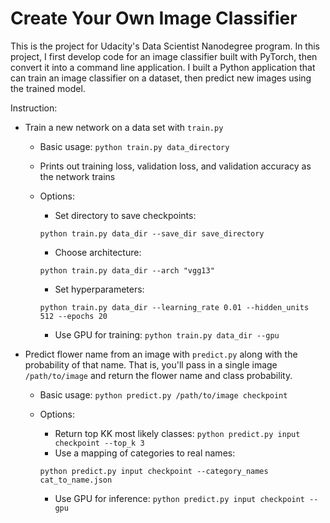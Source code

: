 # Create Your Own Image Classifier

This is the project for Udacity's Data Scientist Nanodegree program. 
In this project, I first develop code for an image classifier built with PyTorch, then convert it into a command line application.
I built a Python application that can train an image classifier on a dataset, then predict new images using the trained model.

Instruction:
* Train a new network on a data set with ``train.py``
  * Basic usage: ``python train.py data_directory``
  * Prints out training loss, validation loss, and validation accuracy as the network trains
  * Options:
    * Set directory to save checkpoints: 
    
    ``python train.py data_dir --save_dir save_directory``
    * Choose architecture: 
    
    ``python train.py data_dir --arch "vgg13"``
    * Set hyperparameters: 
    
    ``python train.py data_dir --learning_rate 0.01 --hidden_units 512 --epochs 20``
    * Use GPU for training: ``python train.py data_dir --gpu``

* Predict flower name from an image with ``predict.py`` along with the probability of that name. That is, you'll pass in a single image ``/path/to/image`` and return the flower name and class probability.

  * Basic usage: ``python predict.py /path/to/image checkpoint``
  * Options:
    * Return top KK most likely classes: ``python predict.py input checkpoint --top_k 3``
    * Use a mapping of categories to real names: 
    
    ``python predict.py input checkpoint --category_names cat_to_name.json``
    * Use GPU for inference: ``python predict.py input checkpoint --gpu``
